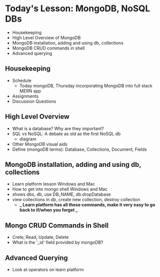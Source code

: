 # Today's Lesson: MongoDB, NoSQL DBs

- Housekeeping
- High Level Overview of MongoDB
- MongoDB installation, adding and using db, collections
- MongoDB CRUD commands in shell
- Advanced querying

## Housekeeping

- Schedule
  - Today mongoDB, Thursday incorporating MongoDB into full stack MERN app
- Assignments
- Discussion Questions

## High Level Overview

- What is a database? Why are they important?
- SQL vs NoSQL: A debate as old as the first NoSQL db
  - diagram
- Other MongoDB visual aids
- Define (mongoDB terms): Database, Collections, Document, Fields

## MongoDB installation, adding and using db, collections

- Learn platform lesson Windows and Mac
- How to get into mongo shell Windows and Mac
- shows dbs, db, use DB_NAME, db.dropDatabase
- view collections in db, create new collection, destroy collection
  - **_ Learn platform has all these commands, make it very easy to go back to if/when you forget _**

## Mongo CRUD Commands in Shell

- Crete, Read, Update, Delete
- What is the '\_id' field provided by mongoDB?

## Advanced Querying

- Look at operators on learn platform
